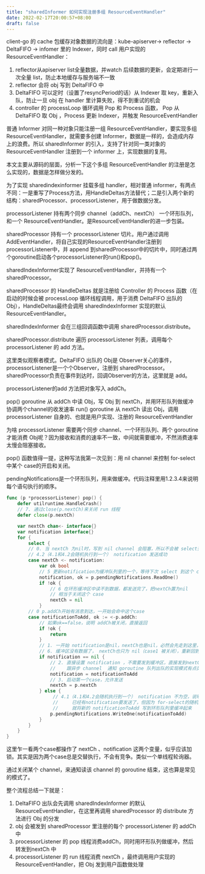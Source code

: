 ```yaml
---
title: "sharedInformer 如何实现注册多组 ResourceEventHandler"
date: 2022-02-17T20:00:57+08:00
draft: false
---
```


client-go 的 cache 包缓存对象数据的流向是：kube-apiserver-> reflector -> DeltaFIFO -> infomer 里的 Indexer，同时 call 用户实现的 ResourceEventHandler：

1. reflector从apiserver list全量数据，并watch 后续数据的更新，会定期进行一次全量 list，防止本地缓存与服务端不一致
2. reflector 会将 obj 写到 DeltaFIFO 中
3. DeltaFIFO 可以定时（设置了resyncPeriod的话）从 Indexer 取 key，重新入队，防止一旦 obj 在 handler  里计算失败，得不到重试的机会
4. controller 的 processLoop 循环调用 Pop 和 Process 函数， Pop 从 DeltaFIFO 取 Obj ，Process 更新 Indexer，并触发 ResourceEventHandler

普通 Informer 对同一种对象只能注册一组 ResourceEventHandler，要实现多组 ResourceEventHandler，就需要多创建 Informer，数据是一样的，会造成内存上的浪费。所以 sharedInformer 的引入，支持了针对同一类对象的 ResourceEventHandler 注册到一个 informer 上，实现数据的复用。

本文主要从源码的层面，分析一下这个多组 ResourceEventHandler 的注册是怎么实现的，数据是怎样做分发的。

为了实现 sharedindexinformer 挂载多组 handler，相对普通 informer，有两点不同：一是重写了Process方法，用HandleDeltas方法替代；二是引入两个新的结构：sharedProcessor、processorListener，用于做数据分发。

processorListener 持有两个同步 channel（addCh、nextCh） 一个环形队列，和一个 ResourceEventHandler。是ResourceEventHandler的进一步包装。

sharedProcessor 持有一个 processorListener 切片。用户通过调用 AddEventHandler，将自己实现的ResourceEventHandler注册到processorListener中，并 append 到sharedProcessor中的切片中，同时通过两个goroutine启动各个processorListener的run()和pop()。

sharedIndexInformer实现了 ResourceEventHandler，并持有一个 sharedProcessor。

sharedProcessor 的 HandleDeltas 就是注册给 Controller 的 Process 函数（在启动的时候会被 processLoop 循环线程调用，用于消费 DeltaFIFO 出队的 Obj），HandleDeltas最终会调用 sharedIndexInformer 实现的默认 ResourceEventHandler。 

sharedIndexInformer 会在三组回调函数中调用 sharedProcessor.distribute。

sharedProcessor.distribute 遍历 processorListener 列表，调用每个 processorListener 的 add 方法。

这里类似观察者模式。DeltaFIFO 出队的 Obj是 Observer关心的事件，processorListener是一个个Observer，注册到 sharedProcessor。sharedProcessor负责在事件到达时，回调Observer的方法，这里就是 add。

processorListener的add 方法把对象写入 addCh。

pop()  goroutine 从 addCh 中读 Obj，写 Obj 到 nextCh，并用环形队列做缓冲协调两个channel的收发速率
run() goroutine 从 nextCh 读出 Obj，调用 processorListener 自身的、也就是用户实现、注册的 ResourceEventHandler


为啥 processorListener 需要两个同步 channel、一个环形队列、两个 goroutine 才能消费 Obj呢？因为接收和消费的速率不一致，中间就需要缓冲，不然消费速率太慢会阻塞接收。


pop() 函数值得一提，这种写法我第一次见到：用 nil channel 来控制 for-select 中某个 case的开启和关闭。

pendingNotifications是一个环形队列，用来做缓冲。代码注释里用1.2.3.4来说明每个语句执行的顺序。

```go
func (p *processorListener) pop() {
	defer utilruntime.HandleCrash()
	// 7. 通过close(p.nextCh)来关闭 run 线程
	defer close(p.nextCh) 

	var nextCh chan<- interface{}
	var notification interface{}
	for {
		select {
		// 0. 当 nextCh 为nil时，写到 nil channel 会阻塞，所以不会被 select到
		// 4.2（4.1和4.2会随机执行到一个） notification 发送成功
		case nextCh <- notification:
			var ok bool
			// 5 更新notification为缓冲队列里的一个，等待下次 select 到这个 case 就可以发送了
			notification, ok = p.pendingNotifications.ReadOne()
			if !ok { 
				// 6 在环形缓冲区中读不到数据，都发送完了，把nextCh置为nil
				// 相当于关闭这个 case
				nextCh = nil 
			}
		// 0 p.addCh开始有消息到达，一开始会命中这个case
		case notificationToAdd, ok := <-p.addCh:
			// 如果ok==false，说明 addCh被关闭，直接返回
			if !ok {
				return
			}
			// 1. 一开始 notification是nil，nextCh也是nil，必然会先走到这里，环形队列也是空的
			// 6. 缓冲区没有数据了， nextCh也只为 nil（case1 被关闭），重新回到1
			if notification == nil { 
				// 2. 直接设置 notification ，不需要发到缓冲区，直接发到nextCh
				// 	  跟异步 channel  通知 goroutine 队列出队的实现模式有点类似
				notification = notificationToAdd
				// 3. 启动第一个case，允许发送
				nextCh = p.nextCh
			} else { 
			     // 4.1（4.1和4.2会随机执行到一个） notification 不为空，说明第一个 case 可用，
				 //     已经有notification要发送了，但因为 for-select的随机选择 select 到这个 case
			     //     就将新的 notificationToAdd 写到环形队列里缓冲起来
				p.pendingNotifications.WriteOne(notificationToAdd)
			}
		}
	}
}

```

这里乍一看两个case都操作了 nextCh 、notification 这两个变量，似乎应该加锁。其实是因为两个case总是交替执行，不会有竞争。类似一个单线程轮询器。

通过关闭某个 channel，来通知读该 channel 的 goroutine 结束，这也算是常见的模式了。

整个流程总结一下就是： 

1. DeltaFIFO 出队会先调用 sharedIndexInformer 的默认 ResourceEventHandler，在这里再调用 sharedProcessor 的 distribute 方法进行 Obj 的分发
2. obj 会被发到 sharedProcessor 里注册的每个 processorListener 的 addCh 中
3. processorListener 的 pop 线程消费addCh，同时用环形队列做缓冲，然后转发到nextCh 中
4. processorListener 的 run 线程消费 nextCh ，最终调用用户实现的ResourceEventHandler，把 Obj 发到用户函数做处理

